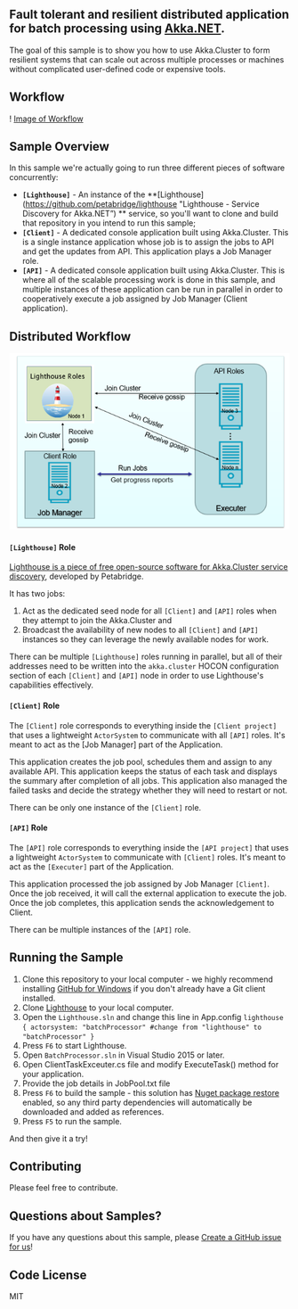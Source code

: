 ﻿## Fault tolerant and resilient distributed application for batch processing using [Akka.NET](http://getakka.net/ "Akka.NET - .NET distributed actor framework"). 
The goal of this sample is to show you how to use Akka.Cluster to form resilient systems that can scale out across multiple processes or machines without complicated user-defined code or expensive tools.

## Workflow

! [Image of Workflow](/Distributed-Application/Workflow.PNG)

## Sample Overview

In this sample we're actually going to run three different pieces of software concurrently:
* **`[Lighthouse]`** - An instance of the **[Lighthouse](https://github.com/petabridge/lighthouse "Lighthouse - Service Discovery for Akka.NET”) ** service, so you'll want to clone and build that repository in you intend to run this sample;
* **`[Client]`** - A dedicated console application built using Akka.Cluster. This is a single instance application whose job is to assign the jobs to API and get the updates from API. This application plays a Job Manager role. 
* **`[API]`** - A dedicated console application built using Akka.Cluster. This is where all of the scalable processing work is done in this sample, and multiple instances of these application can be run in parallel in order to cooperatively execute a job assigned by Job Manager (Client application).  


## Distributed Workflow

![Image of Distributed System Workflow](/Distributed-Application/Distribute_Flow_Diagram.PNG)


#### `[Lighthouse]` Role
[Lighthouse is a piece of free open-source software for Akka.Cluster service discovery](https://github.com/petabridge/lighthouse "Lighthouse - Service Discovery for Akka.NET"), developed by Petabridge.

It has two jobs:

1. Act as the dedicated seed node for all `[Client]` and `[API]` roles when they attempt to join the Akka.Cluster and
2. Broadcast the availability of new nodes to all `[Client]` and `[API]` instances so they can leverage the newly available nodes for work.

There can be multiple `[Lighthouse]` roles running in parallel, but all of their addresses need to be written into the `akka.cluster` HOCON configuration section of each `[Client]` and `[API]` node in order to use Lighthouse's capabilities effectively.

#### `[Client]` Role
The `[Client]` role corresponds to everything inside the `[Client project]` that uses a lightweight `ActorSystem` to communicate with all `[API]` roles. It's meant to act as the [Job Manager] part of the Application.

This application creates the job pool, schedules them and assign to any available API. This application keeps the status of each task and displays the summary after completion of all jobs. This application also managed the failed tasks and decide the strategy whether they will need to restart or not.

There can be only one instance of the `[Client]` role.

#### `[API]` Role
The `[API]` role corresponds to everything inside the `[API project]` that uses a lightweight `ActorSystem` to communicate with `[Client]` roles. It's meant to act as the `[Executer]` part of the Application.

This application processed the job assigned by Job Manager `[Client]`. Once the job received, it will call the external application to execute the job. Once the job completes, this application sends the acknowledgement to Client.

There can be multiple instances of the `[API]` role.


## Running the Sample

1. Clone this repository to your local computer - we highly recommend installing [GitHub for Windows](https://windows.github.com/ "GitHub for Windows") if you don't already have a Git client installed.
2. Clone [Lighthouse](https://github.com/petabridge/lighthouse) to your local computer.
3. Open the `Lighthouse.sln` and change this line in App.config  `lighthouse {
  actorsystem: "batchProcessor" #change from "lighthouse" to "batchProcessor"
}`
4. Press `F6` to start Lighthouse.
4. Open `BatchProcessor.sln` in Visual Studio 2015 or later.
5. Open ClientTaskExceuter.cs file and modify ExecuteTask() method for your application.
6. Provide the job details in JobPool.txt file
7. Press `F6` to build the sample - this solution has [Nuget package restore](http://docs.nuget.org/docs/workflows/using-nuget-without-committing-packages) enabled, so any third party dependencies will automatically be downloaded and added as references.
8. Press `F5` to run the sample.

And then give it a try!

## Contributing

Please feel free to contribute.

## Questions about Samples?

If you have any questions about this sample, please [Create a GitHub issue for us](https://github.com/ERS-HCL/Generic-Batch-Processor/issues)!

## Code License
MIT